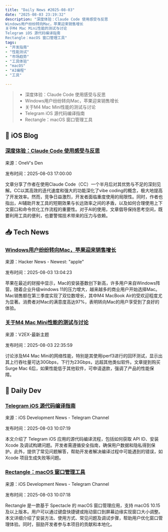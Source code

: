 ```yaml
---
title: "Daily News #2025-08-03"
date: "2025-08-03 23:19:32"
description: "深度体验：Claude Code 使用感受与反思
Windows用户纷纷转向Mac，苹果迎来销售增长
关于M4 Mac Mini性能的测试与讨论
Telegram iOS 源代码编译指南
Rectangle：macOS 窗口管理工具"
tags: 
- "开发指南"
- "性能测试"
- "市场趋势"
- "工具体验"
- "macOS"
- "AI编程"
- "工具"

---
```


> - 深度体验：Claude Code 使用感受与反思
> - Windows用户纷纷转向Mac，苹果迎来销售增长
> - 关于M4 Mac Mini性能的测试与讨论
> - Telegram iOS 源代码编译指南
> - Rectangle：macOS 窗口管理工具

## 🍎 iOS Blog

### [深度体验：Claude Code 使用感受与反思](https://onevcat.com/2025/08/claude-code/)

来源：OneV's Den

发布时间：2025-08-03 17:00:00

文章分享了作者在使用Claude Code（CC）一个半月后对其优势与不足的深刻见解。CC以其高效的迭代速度和强大的功能深化了vibe coding的概念，极大地提高了开发效率。然而，竞争日益激烈，开发者面临重度使用的局限性。同时，作者也指出，AI辅助开发工具的短期效果与长远效率之间的矛盾，以及如何合理使用上下文窗口和命令优化工作流程的重要性。对于AI的使用，文章倡导保持思考空间，既要利用工具的便利，也要警惕技术带来的压力与依赖。

## 📥 Tech News

### [Windows用户纷纷转向Mac，苹果迎来销售增长](https://www.computerworld.com/article/4032856/apples-results-show-the-windows-to-mac-switch-is-happening.html)

来源：Hacker News - Newest: "apple"

发布时间：2025-08-03 13:04:23

苹果在最近的财报中显示，Mac的安装基数创下新高，许多用户来自Windows阵营。随着企业升级windows 11的压力增大，越来越多的商业用户开始选择Mac。Mac销售额在第三季度实现了双位数增长，其中M4 MacBook Air的受欢迎程度尤为显著。消费者对Mac的满意度高达97%，表明转向Mac的用户享受到了良好的体验。

### [关于M4 Mac Mini性能的测试与讨论](https://www.v2ex.com/t/1149648)

来源：V2EX-最新主题

发布时间：2025-08-03 22:35:59

讨论涉及M4 Mac Mini的网络性能，特别是其使用iperf3进行的回环测试，显示出其上行吞吐量可达30Gbps，下行为23Gbps，远超其他类似软件。文章提到购买Surge Mac 6后，如果性能低于其他软件，可申请退款，强调了产品的性能保障。

## 💾 Daily Dev

### [Telegram iOS 源代码编译指南](https://github.com/TelegramMessenger/Telegram-iOS)

来源：iOS Development News - Telegram Channel

发布时间：2025-08-03 10:07:19

本文介绍了 Telegram iOS 应用的源代码编译流程，包括如何获取 API ID、安装 Xcode 及调试构建问题。开发者需遵循安全指南，确保用户数据和隐私得到保护。此外，提供了常见问题解答，帮助开发者解决编译过程中可能遇到的错误，如 Xcode 项目生成失败等问题。

### [Rectangle：macOS 窗口管理工具](https://github.com/rxhanson/Rectangle)

来源：iOS Development News - Telegram Channel

发布时间：2025-08-03 10:07:18

Rectangle 是一款基于 Spectacle 的 macOS 窗口管理应用，支持 macOS 10.15 及以上版本。用户可以通过键盘快捷键或拖动窗口到屏幕边缘实现窗口大小调整。本文详细介绍了安装方法、使用方式、常见问题及调试步骤，帮助用户优化窗口管理体验。同时，鼓励开发者参与本项目的贡献和本地化。
